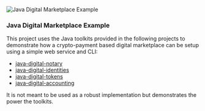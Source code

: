 ![Java Digital Marketplace Example](https://github.com/craterdog/java-digital-marketplace-example/blob/master/docs/images/marketplace.png)

### Java Digital Marketplace Example
This project uses the Java toolkits provided in the following projects to demonstrate how a
crypto-payment based digital marketplace can be setup using a simple web service and CLI:
 * [java-digital-notary](https://github.com/craterdog-crypto-payments/java-digital-notary)
 * [java-digital-identities](https://github.com/craterdog-crypto-payments/java-digital-identities)
 * [java-digital-tokens](https://github.com/craterdog-crypto-payments/java-digital-tokens)
 * [java-digital-accounting](https://github.com/craterdog-crypto-payments/java-digital-accounting)

It is not meant to be used as a robust implementation but demonstrates the power the toolkits.
